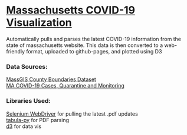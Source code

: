 # [Massachusetts COVID-19 Visualization](https://glgauthier.github.io/MA-COVID-19/)
Automatically pulls and parses the latest COVID-19 information from the state of massachusetts website. This data is then converted to a web-friendly format, uploaded to github-pages, and plotted using D3

### Data Sources:
[MassGIS County Boundaries Dataset](https://docs.digital.mass.gov/dataset/massgis-data-county-boundaries) <br/>
[MA COVID-19 Cases, Quarantine and Monitoring](https://www.mass.gov/info-details/covid-19-cases-quarantine-and-monitoring)

### Libraries Used:
[Selenium WebDriver](https://www.selenium.dev/) for pulling the latest .pdf updates <br/>
[tabula-py](https://github.com/chezou/tabula-py) for PDF parsing <br/>
[d3](https://d3js.org/) for data vis
